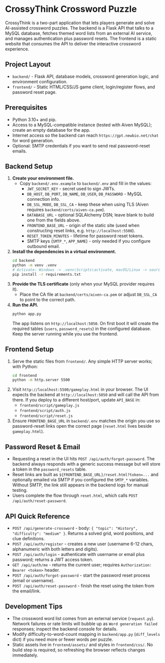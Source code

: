 # CrossyThink Crossword Puzzle

CrossyThink is a two-part application that lets players generate and solve AI-assisted crossword puzzles. The backend is a Flask API that talks to a MySQL database, fetches themed word lists from an external AI service, and manages authentication plus password resets. The frontend is a static website that consumes the API to deliver the interactive crossword experience.

## Project Layout
- `backend/` - Flask API, database models, crossword generation logic, and environment configuration.
- `frontend/` - Static HTML/CSS/JS game client, login/register flows, and password reset page.

## Prerequisites
- Python 3.10+ and pip.
- Access to a MySQL-compatible instance (tested with Aiven MySQL); create an empty database for the app.
- Internet access so the backend can reach `https://gpt.newbio.net/chat` for word generation.
- Optional: SMTP credentials if you want to send real password-reset emails.

## Backend Setup
1. **Create your environment file.**
   - Copy `backend/.env.example` to `backend/.env` and fill in the values:
     - `JWT_SECRET_KEY` - secret used to sign JWTs.
     - `DB_HOST`, `DB_PORT`, `DB_NAME`, `DB_USER`, `DB_PASSWORD` - MySQL connection info.
     - `DB_SSL_MODE`, `DB_SSL_CA` - keep these when using TLS (Aiven requires `backend/certs/aiven-ca.pem`).
     - `DATABASE_URL` - optional SQLAlchemy DSN; leave blank to build one from the fields above.
     - `FRONTEND_BASE_URL` - origin of the static site (used when constructing reset links, e.g. `http://localhost:5500`).
     - `RESET_TOKEN_MINUTES` - lifetime for password reset tokens.
     - SMTP keys (`SMTP_*`, `APP_NAME`) - only needed if you configure outbound email.
2. **Install the dependencies in a virtual environment.**
   ```bash
   cd backend
   python -m venv .venv
   # Activate: Windows -> .venv\Scripts\activate, macOS/Linux -> source .venv/bin/activate
   pip install -r requirements.txt
   ```
3. **Provide the TLS certificate** (only when your MySQL provider requires it).
   - Place the CA file at `backend/certs/aiven-ca.pem` or adjust `DB_SSL_CA` to point to the correct path.
4. **Run the API.**
   ```bash
   python app.py
   ```
   The app listens on `http://localhost:5050`. On first boot it will create the required tables (`users`, `password_resets`) in the configured database. Keep the server running while you use the frontend.

## Frontend Setup
1. Serve the static files from `frontend/`. Any simple HTTP server works; with Python:
   ```bash
   cd frontend
   python -m http.server 5500
   ```
2. Visit `http://localhost:5500/gameplay.html` in your browser. The UI expects the backend at `http://localhost:5050` and will call the API from there. If you deploy to a different host/port, update `API_BASE` in:
   - `frontend/script/gameplay.js`
   - `frontend/script/auth.js`
   - `frontend/script/reset.js`
3. Ensure `FRONTEND_BASE_URL` in `backend/.env` matches the origin you use so password-reset links open the correct page (`reset.html` lives beside `gameplay.html`).

## Password Reset & Email
- Requesting a reset in the UI hits `POST /api/auth/forgot-password`. The backend always responds with a generic success message but will store a token in the `password_resets` table.
- Reset links are built as `${FRONTEND_BASE_URL}/reset.html?token=...` and optionally emailed via SMTP if you configured the `SMTP_*` variables. Without SMTP, the link still appears in the backend logs for manual testing.
- Users complete the flow through `reset.html`, which calls `POST /api/auth/reset-password`.

## API Quick Reference
- `POST /api/generate-crossword` - body: `{ "topic": "History", "difficulty": "medium" }`. Returns a solved grid, word positions, and clue definitions.
- `POST /api/auth/register` - creates a new user (username 6-12 chars, alphanumeric with both letters and digits).
- `POST /api/auth/login` - authenticate with username or email plus password; returns a JWT access token.
- `GET /api/auth/me` - returns the current user; requires `Authorization: Bearer <token>` header.
- `POST /api/auth/forgot-password` - start the password reset process (email or username).
- `POST /api/auth/reset-password` - finish the reset using the token from the email/link.

## Development Tips
- The crossword word list comes from an external service (`request.py`). Network failures or rate limits will bubble up as `Word generation failed` responses; inspect the backend console for details.
- Modify difficulty-to-word-count mapping in `backend/app.py` (`diff_levels` dict) if you need more or fewer words per puzzle.
- Static assets live in `frontend/assets/` and styles in `frontend/css/`. No build step is required, so refreshing the browser reflects changes immediately.
